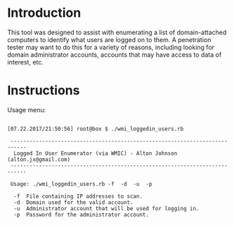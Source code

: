Introduction
===
This tool was designed to assist with enumerating a list of domain-attached computers to identify what users are logged on to them. A penetration tester may want to do this for a variety of reasons, including looking for domain administrator accounts, accounts that may have access to data of interest, etc.

Instructions
===
Usage menu:
<pre><code>
[07.22.2017/21:50:56] root@box $ ./wmi_loggedin_users.rb 

 ---------------------------------------------------------------------------
  Logged In User Enumerator (via WMIC) - Alton Johnson (alton.jx@gmail.com)
 ---------------------------------------------------------------------------

 Usage: ./wmi_loggedin_users.rb -f <file> -d <domain> -u <username> -p <password>

  -f  File containing IP addresses to scan.
  -d  Domain used for the valid account.
  -u  Administrator account that will be used for logging in.
  -p  Password for the administrator account.
</code></pre>